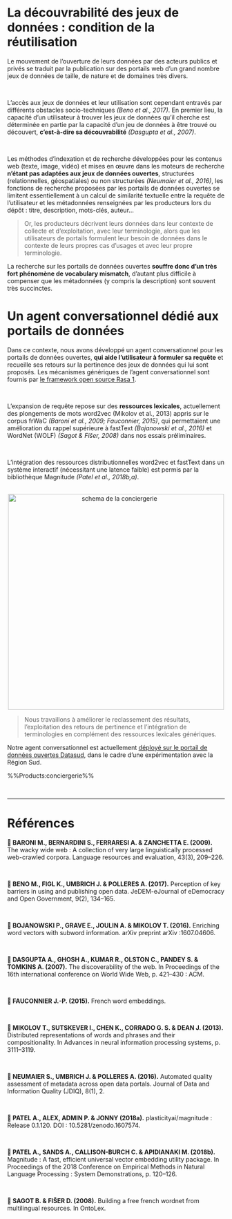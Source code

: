# La découvrabilité des jeux de données : condition de la réutilisation

Le mouvement de l’ouverture de leurs données par des acteurs publics et privés se traduit par la publication sur des portails web d’un grand nombre jeux de données de taille, de nature et de domaines très divers.

</br>

L’accès aux jeux de données et leur utilisation sont cependant entravés par différents
obstacles socio-techniques *(Beno et al., 2017)*. En premier lieu, la capacité d’un utilisateur à trouver les jeux de données qu’il cherche est déterminée en partie par la capacité d’un jeu de données à être trouvé ou découvert, **c’est-à-dire sa découvrabilité** *(Dasgupta et al., 2007)*.

</br>

Les méthodes d’indexation et de recherche développées pour les contenus web (texte, image, vidéo) et mises en œuvre dans les moteurs de recherche **n’étant pas adaptées aux jeux de données ouvertes**, structurées (relationnelles, géospatiales) ou non structurées *(Neumaier et al., 2016)*, les fonctions de recherche proposées par les portails de données ouvertes se limitent essentiellement à un calcul de similarité textuelle entre la requête de l’utilisateur et les métadonnées renseignées par les producteurs lors du dépôt : titre, description, mots-clés, auteur...

> Or, les producteurs décrivent leurs données dans leur contexte de collecte et d’exploitation, avec leur terminologie, alors que les utilisateurs de portails formulent leur besoin de données dans le contexte de leurs propres cas d’usages et avec leur propre terminologie.

La recherche sur les portails de données ouvertes **souffre donc d’un très fort phénomène de vocabulary mismatch**, d’autant plus difficile à compenser que les métadonnées (y compris la
description) sont souvent très succinctes.

# Un agent conversationnel dédié aux portails de données

Dans ce contexte, nous avons développé un agent conversationnel pour les portails de données ouvertes, **qui aide l’utilisateur à formuler sa requête** et recueille ses retours sur la pertinence des jeux de données qui lui sont proposés. Les mécanismes génériques de l’agent conversationnel sont fournis par [le framework open source Rasa 1](https://github.com/RasaHQ/rasa/).

</br>

L’expansion de requête repose sur des **ressources lexicales**, actuellement des plongements de mots word2vec (Mikolov et al., 2013) appris sur le corpus frWaC *(Baroni et al., 2009; Fauconnier, 2015)*, qui permettaient une amélioration du rappel supérieure à fastText *(Bojanowski et al., 2016)* et WordNet (WOLF) *(Sagot & Fišer, 2008)* dans nos essais préliminaires.

</br>

L’intégration des ressources distributionnelles word2vec et fastText dans un système interactif (nécessitant une latence faible) est permis par la bibliothèque Magnitude *(Patel et al., 2018b,a)*.

</br>

<div style="text-align: center;">
<img src="/images/docs/schema-conciergerie.png" alt="schema de la conciergerie" width="500" />
</div>

> Nous travaillons à améliorer le reclassement des résultats, l’exploitation des retours de pertinence et l’intégration de terminologies en complément des ressources lexicales génériques.

Notre agent conversationnel est actuellement [déployé sur le portail de données ouvertes Datasud](https://www.datasud.fr), dans le cadre d’une expérimentation avec la Région Sud.

%%Products:conciergerie%%

</br>

---

# Références

**📖 BARONI M., BERNARDINI S., FERRARESI A. & ZANCHETTA E. (2009).** The wacky wide web : A collection of very large linguistically processed web-crawled corpora. Language resources and evaluation, 43(3), 209–226.

</br>

**📖 BENO M., FIGL K., UMBRICH J. & POLLERES A. (2017).** Perception of key barriers in using and publishing open data. JeDEM-eJournal of eDemocracy and Open Government, 9(2), 134–165.

</br>

**📖 BOJANOWSKI P., GRAVE E., JOULIN A. & MIKOLOV T. (2016).** Enriching word vectors with subword information. arXiv preprint arXiv :1607.04606.

</br>

**📖 DASGUPTA A., GHOSH A., KUMAR R., OLSTON C., PANDEY S. & TOMKINS A. (2007).** The discoverability of the web. In Proceedings of the 16th international conference on World Wide Web, p. 421–430 : ACM.

</br>

**📖 FAUCONNIER J.-P. (2015).** French word embeddings.

</br>

**📖 MIKOLOV T., SUTSKEVER I., CHEN K., CORRADO G. S. & DEAN J. (2013).** Distributed representations of words and phrases and their compositionality. In Advances in neural information processing systems, p. 3111–3119.

</br>

**📖 NEUMAIER S., UMBRICH J. & POLLERES A. (2016).** Automated quality assessment of metadata across open data portals. Journal of Data and Information Quality (JDIQ), 8(1), 2.

</br>

**📖 PATEL A., ALEX, ADMIN P. & JONNY (2018a).** plasticityai/magnitude : Release 0.1.120. DOI : 10.5281/zenodo.1607574.

</br>

**📖 PATEL A., SANDS A., CALLISON-BURCH C. & APIDIANAKI M. (2018b).** Magnitude : A fast, efficient universal vector embedding utility package. In Proceedings of the 2018 Conference on Empirical Methods in Natural Language Processing : System Demonstrations, p. 120–126.

</br>

**📖 SAGOT B. & FIŠER D. (2008).** Building a free french wordnet from multilingual resources. In OntoLex.